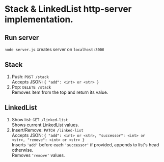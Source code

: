 # Stack & LinkedList http-server implementation.
## Run server
`node server.js` creates server on `localhost:3000`
## Stack
1. Push: `POST /stack`\
 Accepts JSON: `{ "add": <int> or <str> }` 
1. Pop: `DELETE /stack`\
 Removes item from the top and return its value.
 
## LinkedList

1. Show list: `GET /linked-list`\
 Shows current LinkedList values.
1. Insert/Remove: `PATCH /linked-list`\
 Accepts JSON: `{ "add": <int> or <str>, "successor": <int> or <str>, "remove": <int> or <str> }`\
  Inserts `'add'` before each `'successor'` if provided, appends to list's head otherwise.\
  Removes `'remove'` values.